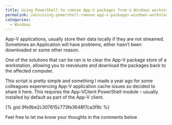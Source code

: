 ```yaml
---
title: Using PowerShell to remove App-V packages from a Windows workstation
permalink: /win/using-powershell-remove-app-v-packages-windows-workstation/
categories:
  - Windows
---
```

App-V applications, usually store their data locally if they are not streamed. Sometimes an Application will have problems, either hasn&#8217;t been downloaded or some other reason.

One of the solutions that can be ran is to clear the App-V package store of a workstation, allowing you to reevaluate and download the packages back to the affected computer.

This script is pretty simple and something I made a year ago for some colleagues experiencing App-V application cache issues so decided to share it here. This requires the App-VClient PowerShell module &#8211; usually installed by default as part of the App-V client.

{% gist 9fe9be2c307615c773fe3648f7ca3f9c %}

Feel free to let me know your thoughts in the comments below
